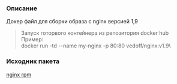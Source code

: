 ### Описание
Докер файл для сборки образа с nginx версией 1,9
> Запуск готорвого контейнера из репозитория docker hub\
Пример:\
> docker run -td --name my-nginx -p 80:80 vedoff/nginx:v1.9\
### Исходник пакета
[nginx rpm](http://rpm.vedoff.online/repo/)
